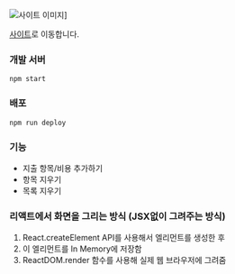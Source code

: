 


![사이트 이미지](https://github.com/hyemin12/hyemin12/assets/66300732/cb61c489-0a40-466b-8ae1-ba0c940f6e7e)]


<a href="https://hyemin12.github.io/react-budget-calcultor/" target="_blank">사이트</a>로 이동합니다.

### 개발 서버

`npm start`

### 배포

`npm run deploy`

### 기능

- 지출 항목/비용 추가하기
- 항목 지우기
- 목록 지우기

### 리액트에서 화면을 그리는 방식 (JSX없이 그려주는 방식)

1. React.createElement API를 사용해서 엘리먼트를 생성한 후
2. 이 엘리먼트를 In Memory에 저장함
3. ReactDOM.render 함수를 사용해 실제 웹 브라우저에 그려줌
